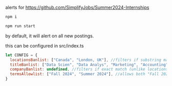 alerts for https://github.com/SimplifyJobs/Summer2024-Internships

```bash
npm i
```

```bash
npm run start
```

by default, it will alert on all new postings.

this can be configured in src/index.ts

```js
let CONFIG = {
  locationsBanlist: ["Canada", "London, UK"], //filters if substring match i.e. "Canada" will filter "Toronto, Canada"
  titleBanlist: ["Data Scien", "Data Analys", "Marketing", "Accounting", "Product"], //same behavior as locationsBanlist
  companyBanlist: undefined, //filters if exact match (unlike locationsBanlist and titleBanlist)
  termsAllowlist: ["Fall 2024", "Summer 2024"], //allows both "Fall 2024" and "Summer 2024"
}
```
